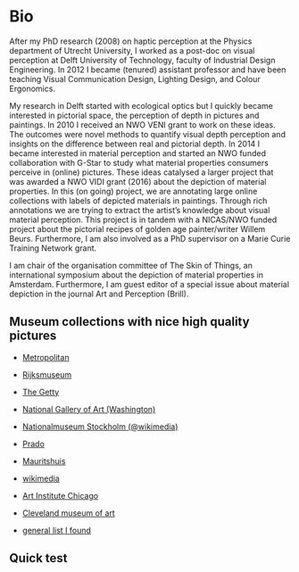 

# Bio
After my PhD research (2008) on haptic perception at the Physics department of Utrecht University, I worked as a post-doc on visual perception at Delft University of Technology, faculty of Industrial Design Engineering. In 2012 I became (tenured) assistant professor and have been teaching Visual Communication Design, Lighting Design, and Colour Ergonomics. 

My research in Delft started with ecological optics but I quickly became interested in pictorial space, the perception of depth in pictures and paintings. In 2010 I received an NWO VENI grant to work on these ideas. The outcomes were novel methods to quantify visual depth perception and insights on the difference between real and pictorial depth. In 2014 I became interested in material perception and started an NWO funded collaboration with G-Star to study what material properties consumers perceive in (online) pictures. These ideas catalysed a larger project that was awarded a NWO VIDI grant (2016) about the depiction of material properties. In this (on going) project, we are annotating large online collections with labels of depicted materials in paintings. Through rich annotations we are trying to extract the artist’s knowledge about visual material perception. This project is in tandem with a NICAS/NWO funded project about the pictorial recipes of golden age painter/writer Willem Beurs. Furthermore, I am also involved as a PhD supervisor on a Marie Curie Training Network grant. 

I am chair of the organisation committee of The Skin of Things, an international symposium about the depiction of material properties in Amsterdam. Furthermore, I am guest editor of a special issue about material depiction in the journal Art and Perception (Brill). 



<!---
<iframe src="https://editor.p5js.org/maartenwijntjes/embed/OTdnso7os" width="400" height="400"></iframe>
-->

<!---
<script src="https://cdnjs.cloudflare.com/ajax/libs/p5.js/0.7.3/p5.min.js"></script>
<script src="sketch1.js" ></script>
-->

<div id="brownDemo"></div>


## Museum collections with nice high quality pictures

- [Metropolitan](https://www.metmuseum.org/art/collection/)
- [Rijksmuseum](https://www.rijksmuseum.nl/en/search)
- [The Getty](https://www.getty.edu/art/collection/)
- [National Gallery of Art (Washington)](https://www.nga.gov/collection/collection-search.html)
- [Nationalmuseum Stockholm (@wikimedia)](https://commons.wikimedia.org/wiki/Category:Media_contributed_by_Nationalmuseum_Stockholm:_2016-100)
- [Prado](https://www.museodelprado.es/en/the-collection)
- [Mauritshuis](https://www.mauritshuis.nl/en/explore/the-collection/search/)
- [wikimedia](https://commons.wikimedia.org/wiki/Main_Page)
- [Art Institute Chicago](https://www.artic.edu/collection)
- [Cleveland museum of art](http://www.clevelandart.org/)

- [general list I found](http://www.openculture.com/2016/05/1-8-million-free-works-of-art-from-world-class-museums-a-meta-list.html)

## Quick test


<script src="https://cdnjs.cloudflare.com/ajax/libs/p5.js/0.7.3/p5.min.js"></script>
<script src="sketches/brownDemo/sketch.js"></script>